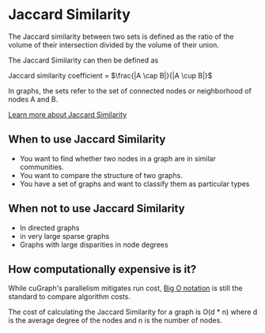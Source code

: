 # Jaccard Similarity

The Jaccard similarity between two sets is defined as the ratio of the volume of their intersection divided by the volume of their union. 

The Jaccard Similarity can then be defined as

Jaccard similarity coefficient = $\frac{|A \cap B|}{|A \cup B|}$

In graphs, the sets refer to the set of connected nodes or neighborhood of nodes A and B.

[Learn more about Jaccard Similarity](https://en.wikipedia.org/wiki/Jaccard_index)

## When to use Jaccard Similarity
* You want to find whether two nodes in a graph are in similar communities.
* You want to compare the structure of two graphs.
* You have a set of graphs and want to classify them as particular types

## When not to use Jaccard Similarity
* In directed graphs
* in very large sparse graphs
* Graphs with large disparities in node degrees

## How computationally expensive is it?
While cuGraph's parallelism mitigates run cost, [Big O notation](https://en.wikipedia.org/wiki/Big_O_notation) is still the standard to compare algorithm costs.

The cost of calculating the Jaccard Similarity for a graph is  O(d * n) where d is the average degree of the nodes and n is the number of nodes.
